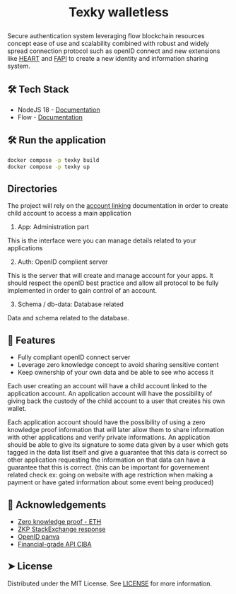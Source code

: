 # <p align="center">Texky walletless</p>

Secure authentication system leveraging flow blockchain resources concept ease of use and scalability combined with robust and widely spread connection protocol such as openID connect and new extensions like [HEART](https://openid.net/wg/heart/) and [FAPI](https://openid.net/wg/fapi/) to create a new identity and information sharing system.

## 🛠️ Tech Stack

- NodeJS 18 - [Documentation](https://nodejs.org/dist/latest-v18.x/docs/api/)
- Flow - [Documentation](https://developers.flow.com/learn/concepts)

## 🛠️ Run the application
```bash
docker compose -p texky build
docker compose -p texky up
```

## Directories

The project will rely on the [account linking](https://developers.flow.com/account-linking) documentation in order to create child account to access a main application

 1. App: Administration part

This is the interface were you can manage details related to your applications

 2. Auth: OpenID complient server

This is the server that will create and manage account for your apps. It should respect the openID best practice and allow all protocol to be fully implemented in order to gain control of an account.

 3. Schema / db-data: Database related

Data and schema related to the database.

## 🧐 Features    
- Fully compliant openID connect server
- Leverage zero knowledge concept to avoid sharing sensitive content
- Keep ownership of your own data and be able to see who access it

Each user creating an account will have a child account linked to the application account.
An application account will have the possibility of giving back the custody of the child account to a user that creates his own wallet.

Each application account should have the possibility of using a zero knowledge proof information that will later allow them to share information with other applications and verify private informations.
An application should be able to give its signature to some data given by a user which gets tagged in the data list itself and give a guarantee that this data is correct so other application requesting the information on that data can have a guarantee that this is correct. (this can be important for governement related check ex: going on website with age restriction when making a payment or have gated information about some event being produced)

## 🙇 Acknowledgements      
- [Zero knowledge proof - ETH](https://ethereum.org/en/zero-knowledge-proofs/)
- [ZKP StackExchange response](https://crypto.stackexchange.com/questions/81167/how-do-i-implement-zero-knowledge-proof)
- [OpenID panva](https://github.com/panva/node-oidc-provider)
- [Financial-grade API CIBA](https://openid.net/specs/openid-financial-api-ciba-ID1.html)

## ➤ License
Distributed under the MIT License. See [LICENSE](LICENSE) for more information.
